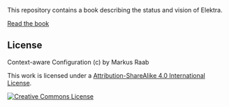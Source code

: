 This repository contains a book describing the
status and vision of Elektra.

[Read the book](book/book.pdf)


## License

Context-aware Configuration (c) by Markus Raab

This work is licensed under a [Attribution-ShareAlike 4.0 International License](LICENSE).

[![Creative Commons License](https://i.creativecommons.org/l/by-sa/4.0/88x31.png)](https://creativecommons.org/licenses/by-sa/4.0/)
